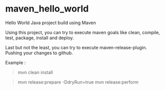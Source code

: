 # maven_hello_world

Hello World Java project build using Maven

Using this project, you can try to execute maven goals like clean, compile, test, package, install and deploy. 

Last but not the least, you can try to execute maven-release-plugin. Pushing your changes to github. 

Example :
 > mvn clean install
 
 > mvn release:prepare -DdryRun=true
 > mvn release:perform 
 

